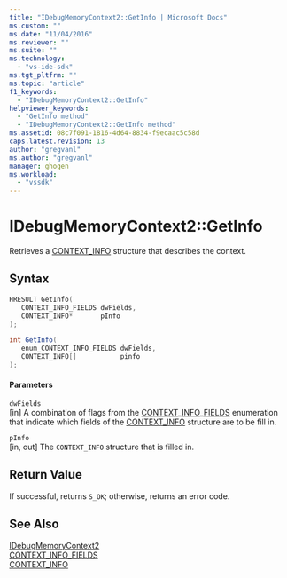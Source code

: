 ```yaml
---
title: "IDebugMemoryContext2::GetInfo | Microsoft Docs"
ms.custom: ""
ms.date: "11/04/2016"
ms.reviewer: ""
ms.suite: ""
ms.technology: 
  - "vs-ide-sdk"
ms.tgt_pltfrm: ""
ms.topic: "article"
f1_keywords: 
  - "IDebugMemoryContext2::GetInfo"
helpviewer_keywords: 
  - "GetInfo method"
  - "IDebugMemoryContext2::GetInfo method"
ms.assetid: 08c7f091-1816-4d64-8834-f9ecaac5c58d
caps.latest.revision: 13
author: "gregvanl"
ms.author: "gregvanl"
manager: ghogen
ms.workload: 
  - "vssdk"
---
```

# IDebugMemoryContext2::GetInfo
Retrieves a [CONTEXT_INFO](../../../extensibility/debugger/reference/context-info.md) structure that describes the context.  
  
## Syntax  
  
```cpp  
HRESULT GetInfo(   
   CONTEXT_INFO_FIELDS dwFields,  
   CONTEXT_INFO*       pInfo  
);  
```  
  
```csharp  
int GetInfo(  
   enum_CONTEXT_INFO_FIELDS dwFields,   
   CONTEXT_INFO[]           pinfo  
);  
```  
  
#### Parameters  
 `dwFields`  
 [in] A combination of flags from the [CONTEXT_INFO_FIELDS](../../../extensibility/debugger/reference/context-info-fields.md) enumeration that indicate which fields of the [CONTEXT_INFO](../../../extensibility/debugger/reference/context-info.md) structure are to be fill in.  
  
 `pInfo`  
 [in, out] The `CONTEXT_INFO` structure that is filled in.  
  
## Return Value  
 If successful, returns `S_OK`; otherwise, returns an error code.  
  
## See Also  
 [IDebugMemoryContext2](../../../extensibility/debugger/reference/idebugmemorycontext2.md)   
 [CONTEXT_INFO_FIELDS](../../../extensibility/debugger/reference/context-info-fields.md)   
 [CONTEXT_INFO](../../../extensibility/debugger/reference/context-info.md)